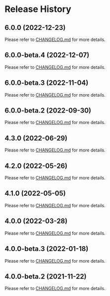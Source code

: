 # Release History

## 6.0.0 (2022-12-23)

Please refer to [CHANGELOG.md](https://github.com/Azure/azure-sdk-for-java/tree/main/sdk/spring/CHANGELOG.md#600-2022-12-23) for more details.

## 6.0.0-beta.4 (2022-12-07)

Please refer to [CHANGELOG.md](https://github.com/Azure/azure-sdk-for-java/tree/main/sdk/spring/CHANGELOG.md#600-beta4-2022-12-07) for more details.

## 6.0.0-beta.3 (2022-11-04)

Please refer to [CHANGELOG.md](https://github.com/Azure/azure-sdk-for-java/tree/main/sdk/spring/CHANGELOG.md#600-beta3-2022-11-04) for more details.

## 6.0.0-beta.2 (2022-09-30)

Please refer to [CHANGELOG.md](https://github.com/Azure/azure-sdk-for-java/tree/main/sdk/spring/CHANGELOG.md#600-beta2-2022-09-30) for more details.

## 4.3.0 (2022-06-29)

Please refer to [CHANGELOG.md](https://github.com/Azure/azure-sdk-for-java/tree/main/sdk/spring/CHANGELOG.md#430-2022-06-29) for more details.

## 4.2.0 (2022-05-26)

Please refer to [CHANGELOG.md](https://github.com/Azure/azure-sdk-for-java/tree/main/sdk/spring/CHANGELOG.md#420-2022-05-26) for more details.

## 4.1.0 (2022-05-05)

Please refer to [CHANGELOG.md](https://github.com/Azure/azure-sdk-for-java/tree/main/sdk/spring/CHANGELOG.md#410-2022-05-05) for more details.

## 4.0.0 (2022-03-28)

Please refer to [CHANGELOG.md](https://github.com/Azure/azure-sdk-for-java/tree/main/sdk/spring/CHANGELOG.md#400-2022-03-28) for more details.

## 4.0.0-beta.3 (2022-01-18)

Please refer to [CHANGELOG.md](https://github.com/Azure/azure-sdk-for-java/tree/main/sdk/spring/CHANGELOG.md#400-beta3-2022-01-18) for more details.

## 4.0.0-beta.2 (2021-11-22)

Please refer to [CHANGELOG.md](https://github.com/Azure/azure-sdk-for-java/tree/main/sdk/spring/CHANGELOG.md#400-beta2-2021-11-22) for more details.
